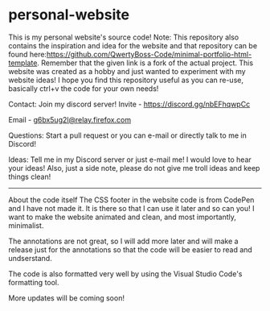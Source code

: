 # personal-website
This is my personal website's source code!
Note:
This repository also contains the inspiration and idea for the website and that repository can be found here:https://github.com/QwertyBoss-Code/minimal-portfolio-html-template. Remember that the given link is a fork of the actual project. 
This website was created as a hobby and just wanted to experiment with my website ideas! I hope you find this repository useful as you can re-use, basically ctrl+v the code for your own needs! 

Contact:
Join my discord server!
Invite - https://discord.gg/nbEFhqwpCc

Email - g6bx5ug2l@relay.firefox.com

Questions:
Start a pull request or you can e-mail or directly talk to me in Discord!

Ideas:
Tell me in my Discord server or just e-mail me! I would love to hear your ideas! Also, just a side note, please do not give me troll ideas and keep things clean!
______________________________________________________________________________________________________________________________________________________________________
About the code itself
The CSS footer in the website code is from CodePen and I have not made it. It is there so that I can use it later and so can you! I want to make the website animated and clean, and most importantly, minimalist. 

The annotations are not great, so I will add more later and will make a release just for the annotations so that the code will be easier to read and undserstand.

The code is also formatted very well by using the Visual Studio Code's formatting tool.

More updates will be coming soon!
